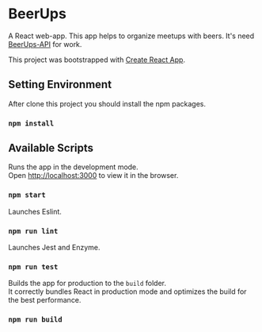# BeerUps

A React web-app. This app helps to organize meetups with beers. It's need [BeerUps-API](https://github.com/juanlopez1/beerups-api) for work.

This project was bootstrapped with [Create React App](https://github.com/facebook/create-react-app).

## Setting Environment

After clone this project you should install the npm packages.

### `npm install`

## Available Scripts

Runs the app in the development mode.<br>
Open [http://localhost:3000](http://localhost:3000) to view it in the browser.

### `npm start`

Launches Eslint.<br>

### `npm run lint`

Launches Jest and Enzyme.<br>

### `npm run test`

Builds the app for production to the `build` folder.<br>
It correctly bundles React in production mode and optimizes the build for the best performance.

### `npm run build`
